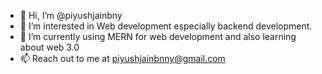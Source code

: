 - 👋 Hi, I’m @piyushjainbny
- 👀 I’m interested in Web development especially backend development.
- 🌱 I’m currently using MERN for web development and also learning about web 3.0
- 📫 Reach out to me at piyushjainbnny@gmail.com

<!---
piyushjainbny/piyushjainbny is a ✨ special ✨ repository because its `README.md` (this file) appears on your GitHub profile.
You can click the Preview link to take a look at your changes.
--->
